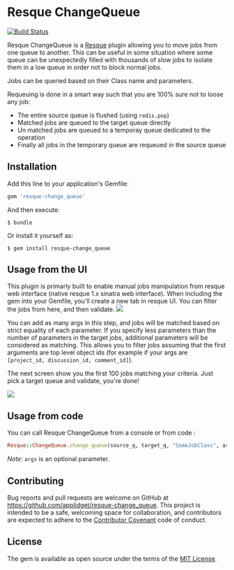 # Resque ChangeQueue
[![Build Status](https://travis-ci.org/applidget/resque-change_queue.svg?branch=master)](https://travis-ci.org/applidget/resque-change_queue)

Resque ChangeQueue is a [Resque](https://github.com/resque/resque) plugin allowing you to move jobs from one queue to another. This can be useful in some situation where some queue can be unexpectedly filled with thousands of slow jobs to isolate them in a low queue in order not to block normal jobs.

Jobs can be queried based on their Class name and parameters.

Requeuing is done in a smart way such that you are 100% sure not to loose any job:
- The entire source queue is flushed (using `redis.pop`)
- Matched jobs are queued to the target queue directly
- Un matched jobs are queued to a temporay queue dedicated to the operation
- Finally all jobs in the temporary queue are requeued in the source queue

## Installation

Add this line to your application's Gemfile:

```ruby
gem 'resque-change_queue'
```

And then execute:

    $ bundle

Or install it yourself as:

    $ gem install resque-change_queue

## Usage from the UI

This plugin is primarly built to enable manual jobs manipulation from resque web interface (native resque 1.x sinatra web interface). When including the gem into your Gemfile, you'll create a new tab in resque UI. You can filter the jobs from here, and then validate.
![](https://s3-eu-west-1.amazonaws.com/assets.applidget.com/documentation/change-queue-home.png)

You can add as many args in this step, and jobs will be matched based on strict equality of each parameter. If you specify less parameters than the number of parameters in the target jobs, additional parameters will be considered as matching. This allows you to filter jobs assuming that the first arguments are top level object ids (for example if your args are `[project_id, discussion_id, comment_id]`).

The next screen show you the first 100 jobs matching your criteria. Just pick a target queue and validate, you're done!

![](https://s3-eu-west-1.amazonaws.com/assets.applidget.com/documentation/change-queue-jobs.png)


## Usage from code

You can call Resque ChangeQueue from a console or from code :
```ruby
Resque::ChangeQueue.change_queue(source_q, target_q, "SomeJobClass", args)
```

*Note*: `args` is an optional parameter.

## Contributing

Bug reports and pull requests are welcome on GitHub at https://github.com/applidget/resque-change_queue. This project is intended to be a safe, welcoming space for collaboration, and contributors are expected to adhere to the [Contributor Covenant](http://contributor-covenant.org) code of conduct.


## License

The gem is available as open source under the terms of the [MIT License](http://opensource.org/licenses/MIT).
